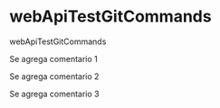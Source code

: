 # webApiTestGitCommands
webApiTestGitCommands

Se agrega comentario 1

Se agrega comentario 2

Se agrega comentario 3
